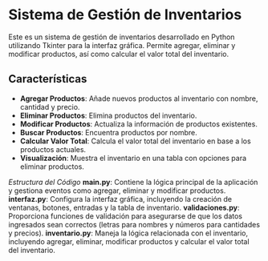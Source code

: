 # Sistema de Gestión de Inventarios

Este es un sistema de gestión de inventarios desarrollado en Python utilizando Tkinter para la interfaz gráfica. Permite agregar, eliminar y modificar productos, así como calcular el valor total del inventario.

## Características

- **Agregar Productos**: Añade nuevos productos al inventario con nombre, cantidad y precio.
- **Eliminar Productos**: Elimina productos del inventario.
- **Modificar Productos**: Actualiza la información de productos existentes.
- **Buscar Productos**: Encuentra productos por nombre.
- **Calcular Valor Total**: Calcula el valor total del inventario en base a los productos actuales.
- **Visualización**: Muestra el inventario en una tabla con opciones para eliminar productos.


*Estructura del Código*
**main.py**: Contiene la lógica principal de la aplicación y gestiona eventos como agregar, eliminar y modificar productos.
**interfaz.py**: Configura la interfaz gráfica, incluyendo la creación de ventanas, botones, entradas y la tabla de inventario.
**validaciones.py**: Proporciona funciones de validación para asegurarse de que los datos ingresados sean correctos (letras para nombres y números para cantidades y precios).
**inventario.py**: Maneja la lógica relacionada con el inventario, incluyendo agregar, eliminar, modificar productos y calcular el valor total del inventario.
